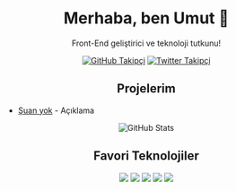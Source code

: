 <!-- Başlık -->
<h1 align="center">Merhaba, ben Umut 👋</h1>

<!-- Kısa tanıtım -->
<p align="center">Front-End geliştirici ve teknoloji tutkunu!</p>

<!-- Sosyal medya ikonları -->
<p align="center">
  <a href="https://github.com/kaichijs"><img src="https://img.shields.io/github/followers/kaichijs?style=social" alt="GitHub Takipçi"></a>
  <a href="https://twitter.com/kullaniciadi"><img src="https://img.shields.io/twitter/follow/kullaniciadi?style=social" alt="Twitter Takipçi"></a>
</p>

<!-- Projeler -->
<h2 align="center">Projelerim</h2>
<ul>
  <li><a href="https://github.com/kaichijs/proje1">Şuan yok</a> - Açıklama</li>
</ul>

<!-- GitHub istatistikleri -->
<p align="center">
  <img src="https://github-readme-stats.vercel.app/api?username=kaichijs&show_icons=true&theme=radical" alt="GitHub Stats">
</p>

<!-- Favori Teknolojiler -->
<h2 align="center">Favori Teknolojiler</h2>
<p align="center">
  <img src="https://img.shields.io/badge/-HTML5-E34F26?style=flat-square&logo=html5&logoColor=white">
  <img src="https://img.shields.io/badge/-CSS3-1572B6?style=flat-square&logo=css3">
  <img src="https://img.shields.io/badge/-JavaScript-F7DF1E?style=flat-square&logo=javascript&logoColor=black">
  <img src="https://img.shields.io/badge/-Python-3776AB?style=flat-square&logo=python&logoColor=white">
  <img src="https://img.shields.io/badge/-C++-00599C?style=flat-square&logo=c%2B%2B&logoColor=white">
</p>
